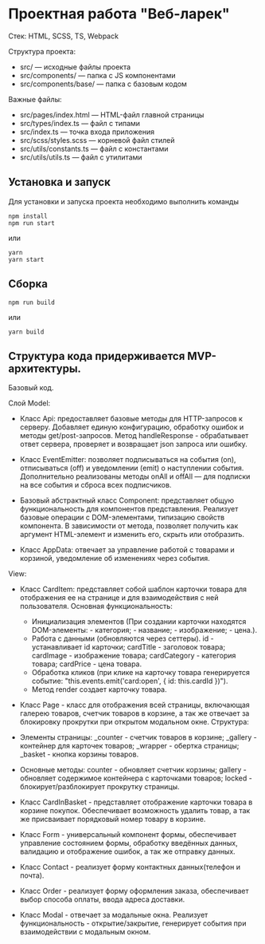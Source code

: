 # Проектная работа "Веб-ларек"

Стек: HTML, SCSS, TS, Webpack

Структура проекта:
- src/ — исходные файлы проекта
- src/components/ — папка с JS компонентами
- src/components/base/ — папка с базовым кодом

Важные файлы:
- src/pages/index.html — HTML-файл главной страницы
- src/types/index.ts — файл с типами
- src/index.ts — точка входа приложения
- src/scss/styles.scss — корневой файл стилей
- src/utils/constants.ts — файл с константами
- src/utils/utils.ts — файл с утилитами

## Установка и запуск
Для установки и запуска проекта необходимо выполнить команды

```
npm install
npm run start
```

или

```
yarn
yarn start
```
## Сборка

```
npm run build
```

или

```
yarn build
```

## Структура кода придерживается MVP-архитектуры.

Базовый код.

Слой Model:

- Класс Api:
 предоставляет базовые методы для HTTP-запросов к серверу. Добавляет единую конфигурацию, обработку ошибок и методы get/post-запросов. Метод handleResponse - обрабатывает ответ сервера, проверяет и возвращает json запроса или ошибку.

- Класс EventEmitter: 
 позволяет подписываться на события (on), отписываться (off) и уведомлении (emit) о наступлении события. Дополнительно реализованы методы  onAll и  offAll  — для подписки на все события и сброса всех подписчиков.

- Базовый абстрактный класс Component:
 представляет общую функциональность для компонентов представления. Реализует базовые операции с DOM-элементами, типизацию свойств компонента. В зависимости от метода, позволяет получить как аргумент HTML-элемент и изменить его, скрыть или отобразить.

- Класс AppData: 
 отвечает за управление работой с товарами и корзиной, уведомление об изменениях через события.

View:

- Класс CardItem:
 представляет собой шаблон карточки товара для отображения ее на странице и для взаимодействия с ней пользователя.
  Основная функциональность: 
  - Инициализация элементов (При создании карточки находятся DOM-элементы: - категория; - название; - изображение; - цена.).
  - Работа с данными (обновляются через сеттеры). id - устанавливает id карточки; cardTitle - заголовок товара; cardImage - изображение товара; cardCategory - категория товара; cardPrice - цена товара.
  - Обработка кликов (при клике на карточку товара генерируется событие: "this.events.emit('card:open', { id: this.cardId })").
  - Метод render создает карточку товара.

- Класс Page - класс для отображения всей страницы, включающая галерею товаров, счетчик товаров в корзине, а так же отвечает за блокировку прокрутки при открытом модальном окне.
 Структура:
 - Элементы страницы: _counter - счетчик товаров в корзине; _gallery - контейнер для карточек товаров; _wrapper - обертка страницы; _basket - кнопка корзины товаров.
 - Основные методы: counter - обновляет счетчик корзины; gallery - обновляет содержимое контейнера с карточками товаров; locked - блокирует/разблокирует прокрутку страницы.

- Класс CardInBasket - представляет отображение карточки товара в корзине покупок. Обеспечивает возможность удалить товар, а так же присваивает порядковый номер товару в корзине.

- Класс Form - универсальный компонент формы, обеспечивает управление состоянием формы, обработку введённых данных, валидацию и отображение ошибок, а так же отправку данных.

- Класс Contact - реализует форму контактных данных(телефон и почта).

- Класс Order - реализует форму оформления заказа, обеспечивает выбор способа оплаты, ввода адреса доставки.

- Класс Modal - отвечает за модальные окна. Реализует функциональность - открытие/закрытие, генерирует события при взаимодействии с модальным окном.
